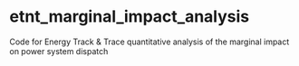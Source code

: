 # etnt_marginal_impact_analysis
Code for Energy Track &amp; Trace quantitative analysis of the marginal impact on power system dispatch
